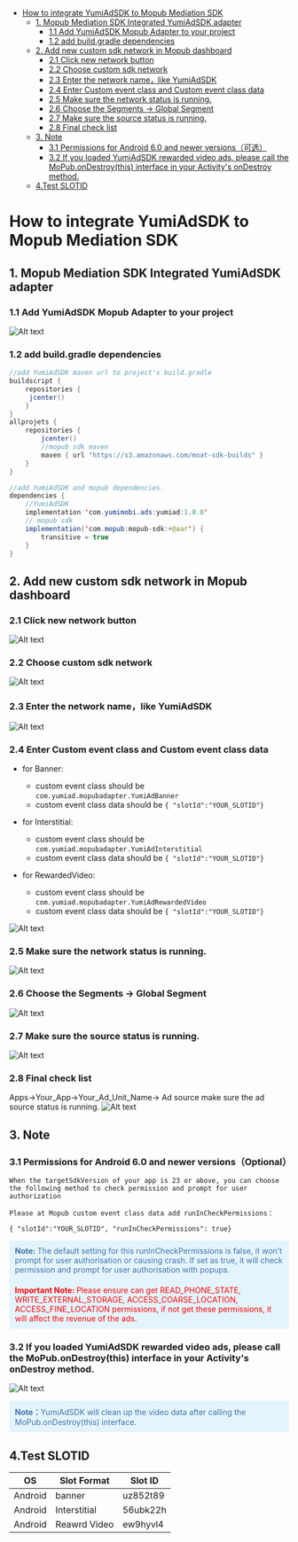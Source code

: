 * [How to integrate YumiAdSDK to Mopub Mediation SDK](#how-to-integrate-yumiadsdk-to-mopub-mediation-sdk)
      * [1. Mopub Mediation SDK  Integrated YumiAdSDK adapter](#1-mopub-mediation-sdk--integrated-yumiadsdk-adapter)
         * [1.1 Add YumiAdSDK Mopub Adapter to your project](#11-add-yumiadsdk-mopub-adapter-to-your-project)
         * [1.2 add build.gradle dependencies](#12-add-buildgradle-dependencies)
      * [2. Add new custom sdk network in Mopub dashboard](#2-add-new-custom-sdk-network-in-mopub-dashboard)
         * [2.1 Click new network button](#21-click-new-network-button)
         * [2.2 Choose custom sdk network](#22-choose-custom-sdk-network)
         * [2.3 Enter the network name，like YumiAdSDK](#23-enter-the-network-namelike-yumiadsdk)
         * [2.4 Enter Custom event class and Custom event class data](#24-enter-custom-event-class-and-custom-event-class-data)
         * [2.5 Make sure the network status is running.](#25-make-sure-the-network-status-is-running)
         * [2.6 Choose the Segments -&gt; Global Segment](#26-choose-the-segments---global-segment)
         * [2.7 Make sure the source status is running.](#27-make-sure-the-source-status-is-running)
         * [2.8 Final check list](#28-final-check-list)
      * [3. Note](#3-note)
         * [3.1 Permissions for Android 6.0 and newer versions（可选）](#31-permissions-for-android-60-and-newer-versions可选)
         * [3.2 If you loaded YumiAdSDK  rewarded video ads, please call the MoPub.onDestroy(this) interface in your Activity's onDestroy method.](#32-if-you-loaded-yumiadsdk--rewarded-video-ads-please-call-the-mopubondestroythis-interface-in-your-activitys-ondestroy-method)
      * [4.Test SLOTID](#4test-slotid)


# How to integrate YumiAdSDK to Mopub Mediation SDK


## 1. Mopub Mediation SDK  Integrated YumiAdSDK adapter

### 1.1 Add YumiAdSDK Mopub Adapter to your project
![Alt text](./android-image4.png)

### 1.2 add build.gradle dependencies

```java
//add YumiAdSDK maven url to project's build.gradle
buildscript {
    repositories {
   	 jcenter()
    }
}
allprojets {
    repositories {
        jcenter()
		//mopub sdk maven
        maven { url "https://s3.amazonaws.com/moat-sdk-builds" }
    }
}

//add YumiAdSDK and mopub dependencies.
dependencies {
	//YumiAdSDK
    implementation 'com.yumimobi.ads:yumiad:1.0.0'
	// mopub sdk
    implementation('com.mopub:mopub-sdk:+@aar') {
        transitive = true
    }
}
```

## 2. Add new custom sdk network in Mopub dashboard
### 2.1 Click new network button
![Alt text](./1560409646437.png)
### 2.2 Choose custom sdk network 
![Alt text](./1560409697619.png)
### 2.3 Enter the network name，like YumiAdSDK
![Alt text](./1560409809820.png)
### 2.4 Enter Custom event class and Custom event class data
- for Banner:
	- custom event class should be `com.yumiad.mopubadapter.YumiAdBanner`
	- custom event class data should be
		`{ "slotId":"YOUR_SLOTID"}`

- for Interstitial:
	- custom event class should be `com.yumiad.mopubadapter.YumiAdInterstitial`
	- custom event class data should be
		`{ "slotId":"YOUR_SLOTID"}`

- for RewardedVideo:
	- custom event class should be `com.yumiad.mopubadapter.YumiAdRewardedVideo`
	- custom event class data should be
		`{ "slotId":"YOUR_SLOTID"}`

![Alt text](./1560409912883.png)
### 2.5 Make sure the network status is running.
![Alt text](./1560410523146.png)
### 2.6 Choose the Segments -> Global Segment
![Alt text](./1560410634439.png)
### 2.7 Make sure the source status is running.
![Alt text](./1560410708081.png)
### 2.8 Final check list
Apps->Your_App->Your_Ad_Unit_Name-> Ad source 
	make sure the ad source status is running.
![Alt text](./1560410861974.png)

## 3. Note

### 3.1 Permissions for Android 6.0 and newer versions（Optional）

	When the targetSdkVersion of your app is 23 or above, you can choose the following method to check permission and prompt for user authorization

	Please at Mopub custom event class data add runInCheckPermissions：
	
`{ "slotId":"YOUR_SLOTID", "runInCheckPermissions": true}`
	
<div style="background-color:rgb(228,244,253);padding:10px;">
	<span style="color:rgb(62,113,167);">
	<b>Note: </b>The default setting for this runInCheckPermissions is false, it won’t prompt for user authorisation or causing crash. If set as true, it will check permission and prompt for user authorisation with popups.
	</span>
	</div>

<div style="background-color:rgb(228,244,253);padding:10px;">
	<span style="color:rgb(255,0,0);">
	<b>Important Note: </b>Please ensure can get READ_PHONE_STATE, WRITE_EXTERNAL_STORAGE, ACCESS_COARSE_LOCATION, ACCESS_FINE_LOCATION permissions, if not get these permissions, it will affect the revenue of the ads.
	</span>
	</div>

### 3.2 If you loaded YumiAdSDK  rewarded video ads, please call the MoPub.onDestroy(this) interface in your Activity's onDestroy method.
    
![Alt text](./android-image5.png)
<div style="background-color:rgb(228,244,253);padding:10px;">
	<span style="color:rgb(62,113,167);">
	<b>Note：</b>YumiAdSDK will clean up the video data after calling the MoPub.onDestroy(this) interface.
	</span>
	</div>

## 4.Test SLOTID 

| OS | Slot Format | Slot ID |
| ----- | ----- | ----- |
| Android |  banner | uz852t89 |
| Android |  Interstitial | 56ubk22h |
| Android | Reawrd Video | ew9hyvl4 |
